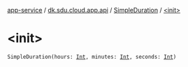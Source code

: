 [app-service](../../index.md) / [dk.sdu.cloud.app.api](../index.md) / [SimpleDuration](index.md) / [&lt;init&gt;](./-init-.md)

# &lt;init&gt;

`SimpleDuration(hours: `[`Int`](https://kotlinlang.org/api/latest/jvm/stdlib/kotlin/-int/index.html)`, minutes: `[`Int`](https://kotlinlang.org/api/latest/jvm/stdlib/kotlin/-int/index.html)`, seconds: `[`Int`](https://kotlinlang.org/api/latest/jvm/stdlib/kotlin/-int/index.html)`)`